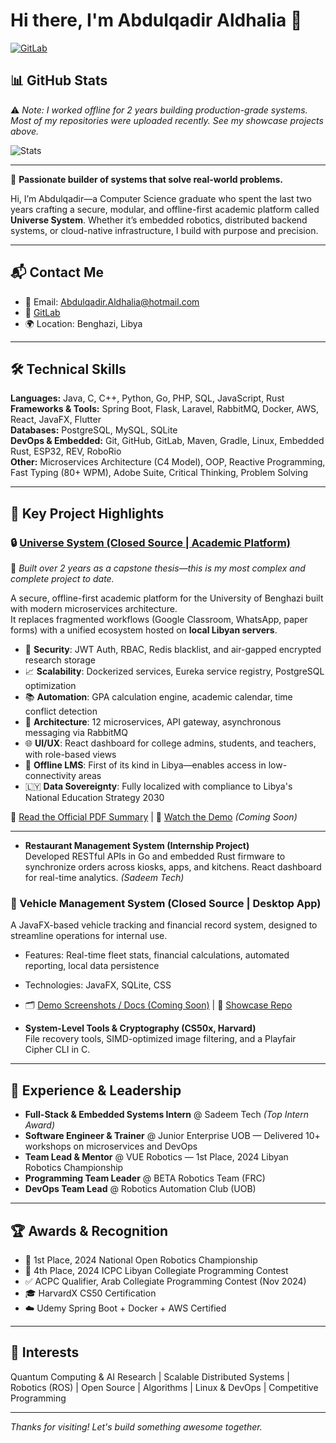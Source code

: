 # Hi there, I'm Abdulqadir Aldhalia 👋

[![GitLab](https://img.shields.io/badge/GitLab-Profile-orange?style=for-the-badge&logo=gitlab)](https://gitlab.com/Abdulqadir-Aldhalia)  

## 📊 GitHub Stats

⚠️ _Note: I worked offline for 2 years building production-grade systems. Most of my repositories were uploaded recently. See my showcase projects above._

![Stats](https://github-readme-streak-stats.herokuapp.com/?user=Abdulqadir-Aldhalia&theme=radical&include_all_commits=true)

---

🚀 **Passionate builder of systems that solve real-world problems.**

Hi, I’m Abdulqadir—a Computer Science graduate who spent the last two years crafting a secure, modular, and offline-first academic platform called **Universe System**. Whether it’s embedded robotics, distributed backend systems, or cloud-native infrastructure, I build with purpose and precision.

---

## 📬 Contact Me

- 📧 Email: Abdulqadir.Aldhalia@hotmail.com  
- 🔗 [GitLab](https://gitlab.com/Abdulqadir-Aldhalia)  
- 🌍 Location: Benghazi, Libya  

---

## 🛠️ Technical Skills

**Languages:** Java, C, C++, Python, Go, PHP, SQL, JavaScript, Rust  
**Frameworks & Tools:** Spring Boot, Flask, Laravel, RabbitMQ, Docker, AWS, React, JavaFX, Flutter  
**Databases:** PostgreSQL, MySQL, SQLite  
**DevOps & Embedded:** Git, GitHub, GitLab, Maven, Gradle, Linux, Embedded Rust, ESP32, REV, RoboRio  
**Other:** Microservices Architecture (C4 Model), OOP, Reactive Programming, Fast Typing (80+ WPM), Adobe Suite, Critical Thinking, Problem Solving  

---

## 🚀 Key Project Highlights

### 🔒 [Universe System (Closed Source | Academic Platform)](https://github.com/Abdulqadir-Aldhalia/Universe-System-Showcase)  
🧠 *Built over 2 years as a capstone thesis—this is my most complex and complete project to date.*

A secure, offline-first academic platform for the University of Benghazi built with modern microservices architecture.  
It replaces fragmented workflows (Google Classroom, WhatsApp, paper forms) with a unified ecosystem hosted on **local Libyan servers**.

- 🔐 **Security**: JWT Auth, RBAC, Redis blacklist, and air-gapped encrypted research storage
- 📈 **Scalability**: Dockerized services, Eureka service registry, PostgreSQL optimization
- 📚 **Automation**: GPA calculation engine, academic calendar, time conflict detection
- 🧩 **Architecture**: 12 microservices, API gateway, asynchronous messaging via RabbitMQ
- 🌐 **UI/UX**: React dashboard for college admins, students, and teachers, with role-based views
- 📡 **Offline LMS**: First of its kind in Libya—enables access in low-connectivity areas
- 🇱🇾 **Data Sovereignty**: Fully localized with compliance to Libya's National Education Strategy 2030

📖 [Read the Official PDF Summary](#) | 🎥 [Watch the Demo](#) *(Coming Soon)*


---

- **Restaurant Management System (Internship Project)**  
  Developed RESTful APIs in Go and embedded Rust firmware to synchronize orders across kiosks, apps, and kitchens. React dashboard for real-time analytics. *(Sadeem Tech)*

### 🚗 Vehicle Management System (Closed Source | Desktop App)  
A JavaFX-based vehicle tracking and financial record system, designed to streamline operations for internal use.  
- Features: Real-time fleet stats, financial calculations, automated reporting, local data persistence  
- Technologies: JavaFX, SQLite, CSS  
- 🗂️ [Demo Screenshots / Docs (Coming Soon)]() | 📖 [Showcase Repo](https://github.com/Abdulqadir-Aldhalia/Vehicle-System-Showcase)


- **System-Level Tools & Cryptography (CS50x, Harvard)**  
  File recovery tools, SIMD-optimized image filtering, and a Playfair Cipher CLI in C.

---

## 🧠 Experience & Leadership

- **Full-Stack & Embedded Systems Intern** @ Sadeem Tech *(Top Intern Award)*  
- **Software Engineer & Trainer** @ Junior Enterprise UOB — Delivered 10+ workshops on microservices and DevOps  
- **Team Lead & Mentor** @ VUE Robotics — 1st Place, 2024 Libyan Robotics Championship  
- **Programming Team Leader** @ BETA Robotics Team (FRC)  
- **DevOps Team Lead** @ Robotics Automation Club (UOB)  

---

## 🏆 Awards & Recognition

- 🥇 1st Place, 2024 National Open Robotics Championship  
- 🏅 4th Place, 2024 ICPC Libyan Collegiate Programming Contest  
- ✅ ACPC Qualifier, Arab Collegiate Programming Contest (Nov 2024)  
- 🎓 HarvardX CS50 Certification  
- ☁️ Udemy Spring Boot + Docker + AWS Certified  

---

## 🔭 Interests

Quantum Computing & AI Research | Scalable Distributed Systems | Robotics (ROS) | Open Source | Algorithms | Linux & DevOps | Competitive Programming

---

_Thanks for visiting! Let's build something awesome together._
